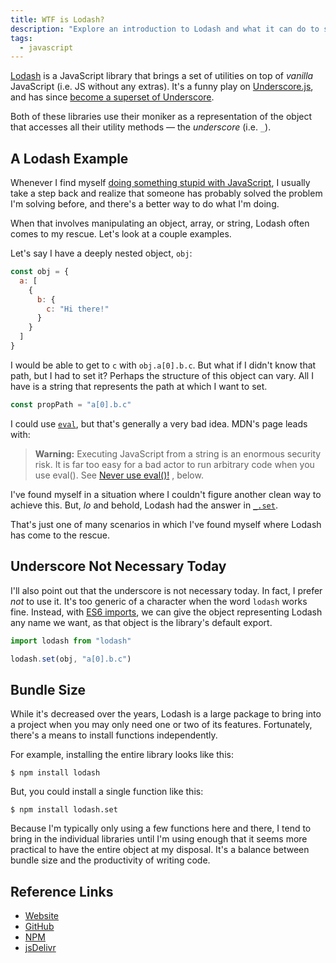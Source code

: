```yaml
---
title: WTF is Lodash?
description: "Explore an introduction to Lodash and what it can do to support your JavaScript code."
tags:
  - javascript
---
```


[Lodash](https://lodash.com/) is a JavaScript library that brings a set of utilities on top of _vanilla_ JavaScript (i.e. JS without any extras). It's a funny play on [Underscore.js](https://underscorejs.org/), and has since [become a superset of Underscore](https://stackoverflow.com/a/13898916/2241124).

Both of these libraries use their moniker as a representation of the object that accesses all their utility methods — the _underscore_ (i.e. `_`).

## A Lodash Example

Whenever I find myself [doing something stupid with JavaScript](/blog/dont-do-stupid-shit-with-javascript/), I usually take a step back and realize that someone has probably solved the problem I'm solving before, and there's a better way to do what I'm doing.

When that involves manipulating an object, array, or string, Lodash often comes to my rescue. Let's look at a couple examples.

Let's say I have a deeply nested object, `obj`:

```js
const obj = {
  a: [
    {
      b: {
        c: "Hi there!"
      }
    }
  ]
}
```

I would be able to get to `c` with `obj.a[0].b.c`. But what if I didn't know that path, but I had to set it? Perhaps the structure of this object can vary. All I have is a string that represents the path at which I want to set.

```js
const propPath = "a[0].b.c"
```

I could use [`eval`](https://developer.mozilla.org/en-US/docs/Web/JavaScript/Reference/Global_Objects/eval), but that's generally a very bad idea. MDN's page leads with:

> **Warning:** Executing JavaScript from a string is an enormous security risk. It is far too easy for a bad actor to run arbitrary code when you use eval(). See [Never use eval()!](https://developer.mozilla.org/en-US/docs/Web/JavaScript/Reference/Global_Objects/eval#Never_use_eval!) , below.

I've found myself in a situation where I couldn't figure another clean way to achieve this. But, _lo_ and behold, Lodash had the answer in [`_.set`](https://lodash.com/docs#set).

That's just one of many scenarios in which I've found myself where Lodash has come to the rescue.

## Underscore Not Necessary Today

I'll also point out that the underscore is not necessary today. In fact, I prefer _not_ to use it. It's too generic of a character when the word `lodash` works fine. Instead, with [ES6 imports](https://developer.mozilla.org/en-US/docs/Web/JavaScript/Reference/Statements/import), we can give the object representing Lodash any name we want, as that object is the library's default export.

```js
import lodash from "lodash"

lodash.set(obj, "a[0].b.c")
```

## Bundle Size

While it's decreased over the years, Lodash is a large package to bring into a project when you may only need one or two of its features. Fortunately, there's a means to install functions independently.

For example, installing the entire library looks like this:

    $ npm install lodash

But, you could install a single function like this:

    $ npm install lodash.set

Because I'm typically only using a few functions here and there, I tend to bring in the individual libraries until I'm using enough that it seems more practical to have the entire object at my disposal. It's a balance between bundle size and the productivity of writing code.

## Reference Links

- [Website](https://lodash.com/)
- [GitHub](https://github.com/lodash/lodash)
- [NPM](https://www.npmjs.com/package/lodash)
- [jsDelivr](https://www.jsdelivr.com/package/npm/lodash)
